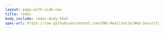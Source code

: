 ```yaml
---
layout: page-with-side-nav
title: redoc
body_include: redoc-body.html
spec-url: https://raw.githubusercontent.com/VNG-Realisatie/Web-Security/master/specificatie/genereervariant/openapi.yaml
---
```

<redoc spec-url='{{ page.spec-url}}'></redoc>